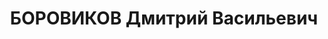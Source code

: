 ---
title: БОРОВИКОВ Дмитрий Васильевич
description: 'Род. в 1907, Свердловская обл., Еланский р-н, с. Боровиково, русский.
  Проживал: Свердловская обл., Еланский р-н, Городищенский с/с. Колхоз "Федерация",
  хлебопашец

  Арестован 01.09.1937. Приговор: 19.01.1938 – ВМН. Расстрелян 19.01.1938'
---